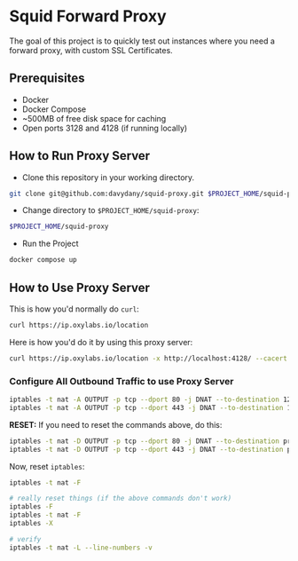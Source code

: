 # Squid Forward Proxy

The goal of this project is to quickly test out instances where you need a forward proxy,
with custom SSL Certificates.

## Prerequisites
* Docker
* Docker Compose
* ~500MB of free disk space for caching
* Open ports 3128 and 4128 (if running locally)


## How to Run Proxy Server

* Clone this repository in your working directory.

```bash
git clone git@github.com:davydany/squid-proxy.git $PROJECT_HOME/squid-proxy
```

* Change directory to `$PROJECT_HOME/squid-proxy`:

```bash
$PROJECT_HOME/squid-proxy
```

* Run the Project

```bash
docker compose up 
```

## How to Use Proxy Server

This is how you'd normally do `curl`:

```bash
curl https://ip.oxylabs.io/location
```

Here is how you'd do it by using this proxy server:

```bash
curl https://ip.oxylabs.io/location -x http://localhost:4128/ --cacert ./cert/CA.pem
```

### Configure All Outbound Traffic to use Proxy Server

```bash
iptables -t nat -A OUTPUT -p tcp --dport 80 -j DNAT --to-destination 127.0.0.1:4128
iptables -t nat -A OUTPUT -p tcp --dport 443 -j DNAT --to-destination 127.0.0.1:4128
```

**RESET:** If you need to reset the commands above, do this:

```bash
iptables -t nat -D OUTPUT -p tcp --dport 80 -j DNAT --to-destination proxy-server-ip:port
iptables -t nat -D OUTPUT -p tcp --dport 443 -j DNAT --to-destination proxy-server-ip:port
```

Now, reset `iptables`:

```bash
iptables -t nat -F

# really reset things (if the above commands don't work)
iptables -F
iptables -t nat -F
iptables -X

# verify
iptables -t nat -L --line-numbers -v

```

